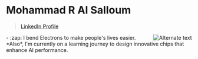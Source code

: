 # Mohammad R Al Salloum

>[LinkedIn Profile][def]
<!-- MD033 - Inline HTML rule is broken to align the image to the right -->
<!-- MD013/line-length Line length [Expected: 80; Actual: 120] is broken to add the image link and align it to the right -->
<img src="https://media.tenor.com/1uiGrSYrjCkAAAAM/elekid-pok%C3%A9mon-elekid.gif" alt="Alternate text" align="right" />
- :zap: I bend Electrons to make people's lives easier.
 *Also*, I'm currently on a
   learning journey to design
   innovative chips that enhance
   AI performance.

[def]: https://www.linkedin.com/in/mohammad-r-al-salloum-b3476a317
